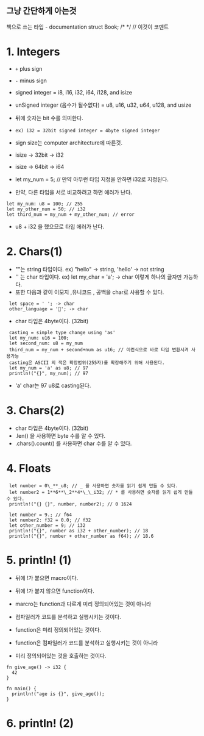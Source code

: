 ## 그냥 간단하게 아는것

책으로 쓰는 타입 - documentation
struct Book;
/\* \*/
// 이것이 코멘트

# 1. Integers

- `+` plus sign
- `-` minus sign
- signed integer = i8, i16, i32, i64, i128, and isize
- unSigned integer (음수가 될수없다) = u8, u16, u32, u64, u128, and usize
- 뒤에 숫자는 bit 수를 의미한다.
- `ex) i32 = 32bit signed integer = 4byte signed integer`

- sign size는 computer architecture에 따른것.
- isize -> 32bit -> i32
- isize -> 64bit -> i64
- let my_num = 5; // 만약 아무런 타입 지정을 안하면 i32로 지정된다.

- 만약, 다른 타입을 서로 비교하려고 하면 에러가 난다.

```
let my_num: u8 = 100; // 255
let my_other_num = 50; // i32
let third_num = my_num + my_other_num; // error
```

- u8 + i32 을 했으므로 타입 에러가 난다.

# 2. Chars(1)

- ""는 string 타입이다. ex) "hello" -> string, 'hello' -> not string
- '' 는 char 타입이다. ex) let my_char = 'a'; -> char 이렇게 하나의 글자만 가능하다.
- 또한 다음과 같이 이모지 ,유니코드 , 공백을 char로 사용할 수 있다.

```
 let space = ' '; -> char
 other_language = '🦀'; -> char
```

- char 타입은 4byte이다. (32bit)

```
 casting = simple type change using 'as'
 let my_num: u16 = 100;
 let second_num: u8 = my_num
 third_num = my_num + second+num as u16; // 이런식으로 바로 타입 변환시켜 사용가능
 casting은 ASCII 의 적은 확장범위(255자)를 확장해주기 위해 사용된다.
 let my_num = 'a' as u8; // 97
 println!("{}", my_num); // 97
```

- 'a' char는 97 u8로 casting된다.

# 3. Chars(2)

- char 타입은 4byte이다. (32bit)
- .len() 을 사용하면 byte 수를 알 수 있다.
- .chars().count() 를 사용하면 char 수를 알 수 있다.

# 4. Floats

```
 let number = 0\_**_u8; // _ 를 사용하면 숫자를 읽기 쉽게 만들 수 있다.
 let number2 = 1**6**\_2**4*\_\_i32; // * 를 사용하면 숫자를 읽기 쉽게 만들 수 있다.
 println!("{} {}", number, number2); // 0 1624
```

```
 let number = 9.; // f64
 let number2: f32 = 0.0; // f32
 let other_number = 9; // i32
 println!("{}", number as i32 + other_number); // 18
 println!("{}", number + other_number as f64); // 18.6
```

# 5. println! (1)

- 뒤에 !가 붙으면 macro이다.
- 뒤에 !가 붙지 않으면 function이다.

- marcro는 function과 다르게 미리 정의되어있는 것이 아니라
- 컴파일러가 코드를 분석하고 실행시키는 것이다.

- function은 미리 정의되어있는 것이다.
- function은 컴파일러가 코드를 분석하고 실행시키는 것이 아니라
- 미리 정의되어있는 것을 호출하는 것이다.

```
fn give_age() -> i32 {
  42
}

fn main() {
  println!("age is {}", give_age());
}
```


# 6. println! (2)

